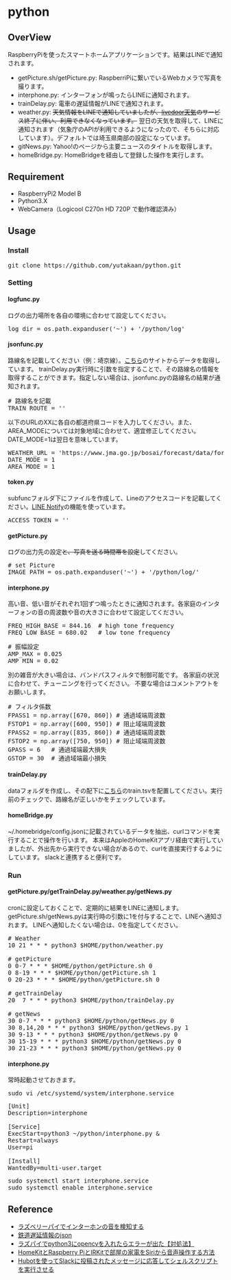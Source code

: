 # python

## OverView
RaspberryPiを使ったスマートホームアプリケーションです。結果はLINEで通知されます。
* getPicture.sh/getPicture.py: RaspberriPiに繋いでいるWebカメラで写真を撮ります。
* interphone.py: インターフォンが鳴ったらLINEに通知されます。
* trainDelay.py: 電車の遅延情報がLINEで通知されます。
* weather.py: ~~天気情報をLINEで通知していましたが、[livedoor天気](https://help.livedoor.com/weather/index.html)のサービス終了に伴い、利用できなくなっています。~~ 翌日の天気を取得して、LINEに通知されます（気象庁のAPIが利用できるようになったので、そちらに対応しています）。デフォルトでは埼玉県南部の設定になっています。
* gitNews.py: Yahoo!のページから主要ニュースのタイトルを取得します。
* homeBridge.py: HomeBridgeを経由して登録した操作を実行します。

## Requirement
* RaspberryPi2 Model B
* Python3.X
* WebCamera（Logicool C270n HD 720P で動作確認済み）

## Usage
### Install
<pre>
git clone https://github.com/yutakaan/python.git
</pre>

### Setting
#### logfunc.py
ログの出力場所を各自の環境に合わせて設定してください。
<pre>
log_dir = os.path.expanduser('~') + '/python/log'
</pre>

#### jsonfunc.py
路線名を記載してください（例：埼京線）。[こちら](https://rti-giken.jp/fhc/api/train_tetsudo/)のサイトからデータを取得しています。
trainDelay.py実行時に引数を指定することで、その路線名の情報を取得することができます。指定しない場合は、jsonfunc.pyの路線名の結果が通知されます。
<pre>
# 路線名を記載
TRAIN_ROUTE = ''
</pre>

以下のURLのXXに各自の都道府県コードを入力してください。また、AREA_MODEについては対象地域に合わせて、適宜修正してください。DATE_MODE=1は翌日を意味しています。
<pre>
WEATHER_URL = 'https://www.jma.go.jp/bosai/forecast/data/forecast/XX0000.json'
DATE_MODE = 1
AREA_MODE = 1
</pre>

#### token.py
subfuncフォルダ下にファイルを作成して、Lineのアクセスコードを記載してください。[LINE Notify](https://notify-bot.line.me/ja/)の機能を使っています。
<pre>
ACCESS_TOKEN = ''
</pre>

#### getPicture.py
ログの出力先の設定~~と、写真を送る時間帯を設定~~してください。
<pre>
# set Picture
IMAGE_PATH = os.path.expanduser('~') + '/python/log/'
</pre>

#### interphone.py
高い音、低い音がそれぞれ1回ずつ鳴ったときに通知されます。各家庭のインターフォンの音の周波数や音の大きさに合わせて設定してください。
<pre>
FREQ_HIGH_BASE = 844.16  # high tone frequency
FREQ_LOW_BASE = 680.02   # low tone frequency
</pre>
<pre>
# 振幅設定
AMP_MAX = 0.025
AMP_MIN = 0.02
</pre>
別の雑音が大きい場合は、バンドパスフィルタで制御可能です。
各家庭の状況に合わせて、チューニングを行ってください。
不要な場合はコメントアウトをお願いします。
<pre>
# フィルタ係数
FPASS1 = np.array([670, 860]) # 通過域端周波数
FSTOP1 = np.array([600, 950]) # 阻止域端周波数
FPASS2 = np.array([835, 860]) # 通過域端周波数
FSTOP2 = np.array([750, 950]) # 阻止域端周波数
GPASS = 6   # 通過域端最大損失
GSTOP = 30  # 通過域端最小損失
</pre>

#### trainDelay.py
dataフォルダを作成し、その配下に[こちら](https://rti-giken.jp/fhc/api/train_tetsudo/)のtrain.tsvを配置してください。実行前のチェックで、路線名が正しいかをチェックしています。

#### homeBridge.py
~/.homebridge/config.jsonに記載されているデータを抽出、curlコマンドを実行することで操作を行います。
本来はAppleのHomeKitアプリ経由で実行していましたが、外出先から実行できない場合があるので、curlを直接実行するようにしています。
slackと連携すると便利です。

### Run
#### getPicture.py/getTrainDelay.py/weather.py/getNews.py
cronに設定しておくことで、定期的に結果をLINEに通知します。
getPicture.sh/getNews.pyは実行時の引数に1を付与することで、LINEへ通知されます。
LINEヘ通知したくない場合は、0を指定してください。
<pre>
# Weather
10 21 * * * python3 $HOME/python/weather.py

# getPicture
0 0-7 * * * $HOME/python/getPicture.sh 0
0 8-19 * * * $HOME/python/getPicture.sh 1
0 20-23 * * * $HOME/python/getPicture.sh 0

# getTrainDelay
20  7 * * * python3 $HOME/python/trainDelay.py

# getNews
30 0-7 * * * python3 $HOME/python/getNews.py 0
30 8,14,20 * * * python3 $HOME/python/getNews.py 1
30 9-13 * * * python3 $HOME/python/getNews.py 0
30 15-19 * * * python3 $HOME/python/getNews.py 0
30 21-23 * * * python3 $HOME/python/getNews.py 0
</pre>

#### interphone.py
常時起動させておきます。
<pre>
sudo vi /etc/systemd/system/interphone.service
</pre>
<pre>
[Unit]
Description=interphone

[Service]
ExecStart=python3 ~/python/interphone.py &
Restart=always
User=pi

[Install]
WantedBy=multi-user.target
</pre>
<pre>
sudo systemctl start interphone.service
sudo systemctl enable interphone.service
</pre>

## Reference
* [ラズベリーパイでインターホンの音を検知する](https://westgate-lab.hatenablog.com/entry/2019/12/25/225422)
* [鉄道遅延情報のjson](https://rti-giken.jp/fhc/api/train_tetsudo/)
* [ラズパイでpython3にopencvを入れたらエラーが出た【対処法】](https://qiita.com/XM03/items/48463fd910470b226f22)
* [HomeKitとRaspberry PiとIRKitで部屋の家電をSiriから音声操作する方法](https://techblog.nhn-techorus.com/archives/725)
* [Hubotを使ってSlackに投稿されたメッセージに応答してシェルスクリプトを実行させる](https://www.virment.com/hubot-slack-execute-shell-script/)
